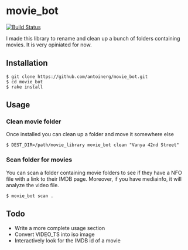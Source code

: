 # movie_bot 
[![Build Status](https://travis-ci.org/antoinerg/movie_bot.png?branch=master)](https://travis-ci.org/antoinerg/movie_bot)

I made this library to rename and clean up a bunch of folders containing movies. It is very opiniated for now.

## Installation

    $ git clone https://github.com/antoinerg/movie_bot.git
    $ cd movie_bot
    $ rake install

## Usage

### Clean movie folder

Once installed you can clean up a folder and move it somewhere else

    $ DEST_DIR=/path/movie_library movie_bot clean "Vanya 42nd Street"
    
### Scan folder for movies

You can scan a folder containing movie folders to see if they have a NFO file with a link to their IMDB page. Moreover, if you have mediainfo, it will analyze the video file.

    $ movie_bot scan .

## Todo

- Write a more complete usage section
- Convert VIDEO_TS into iso image
- Interactively look for the IMDB id of a movie
